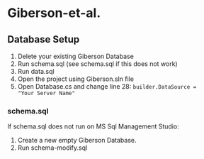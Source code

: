 Giberson-et-al.
===============


## Database Setup
1. Delete your existing Giberson Database
2. Run schema.sql (see schema.sql if this does not work)
3. Run data.sql
4. Open the project using Giberson.sln file
5. Open Database.cs and change line 28: <code>builder.DataSource = "Your Server Name"</code>

### schema.sql
If schema.sql does not run on MS Sql Management Studio:

1. Create a new empty Giberson Database. 
2. Run schema-modify.sql 
